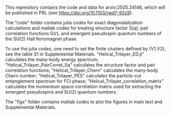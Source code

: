 This represitory contains the code and data for arxiv:2505.24146, which will be published in PRL (see https://doi.org/10.1103/rwd7-92z9).

The "code" folder contains julia codes for exact diagonalalization calculations and matlab codes for treating structure factor S(q), pair correlation functions G(r), and emergent pseudospin quantum numbers of the SU(2) Hall ferromagnet phase.

To use the julia codes, one need to set the finite clusters defined by (V1,V2), see the table S1 in Supplemental Materials. 
"Helical_Trilayer_ED.jl" calculates the many-body energy spectrum;
"Helical_Trilayer_PairCorrel_Sq" calculates the structure factor and pair correlation functions;
"Helical_Trilayer_Chern" calculates the many-body Chern number;
"Helical_Trilayer_PES" calculates the particle-cut entanglement spectrum for FCI phase;
"Helical_Trilayer_correlation_matrix" calculates the momentum space correlation matrix used for extracting the emergent pseudospins and SU(2) quantum numbers.


The "figs" folder contains matlab codes to plot the figures in main text and Supplemental Materials.
